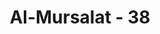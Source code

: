 ---
title: "Al-Mursalat - 38"
no: 38
arabic_no: ٣٨
ayah: هٰذَا يَوْمُ الْفَصْلِ جَمَعْنٰكُمْ وَالْاَوَّلِيْنَ 
translation: "Inilah hari keputusan; (pada hari ini) Kami kumpulkan kamu dan orang-orang yang terdahulu. "
tafsir: "Allah menerangkan bahwa hari ini adalah hari keputusan. Inilah hari yang memisahkan antara kebenaran dan kebatilan, hari ketika diungkapkan kebenaran dan kepalsuan seseorang.\n\nDi hari itu, Allah menghimpun semua manusia yang pernah hidup di dunia ini sejak zaman Nabi Adam sampai akhir masa pada tempat yang satu. Tujuannya untuk memberikan suatu keputusan hukum buat mereka siapa yang salah dan siapa yang benar, sehingga masing-masing orang memperoleh haknya."
---